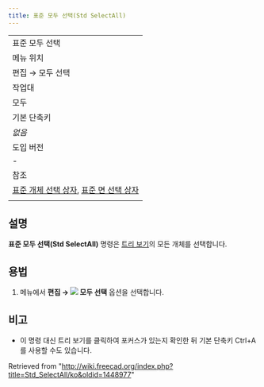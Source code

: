 ```yaml
---
title: 표준 모두 선택(Std SelectAll)
---
```

|  |
| --- |
| 표준 모두 선택 |
| 메뉴 위치 |
| 편집 → 모두 선택 |
| 작업대 |
| 모두 |
| 기본 단축키 |
| *없음* |
| 도입 버전 |
| - |
| 참조 |
| [표준 개체 선택 상자](/Std_BoxSelection/ko "Std BoxSelection/ko"), [표준 면 선택 상자](/Std_BoxElementSelection/ko "Std BoxElementSelection/ko") |
|  |

## 설명

**표준 모두 선택(Std SelectAll)** 명령은 [트리 보기](/Tree_view/ko "Tree view/ko")의 모든 개체를 선택합니다.

## 용법

1. 메뉴에서 **편집 → ![](/images/Std_SelectAll.svg) 모두 선택** 옵션을 선택합니다.

## 비고

* 이 명령 대신 트리 보기를 클릭하여 포커스가 있는지 확인한 뒤 기본 단축키 Ctrl+A를 사용할 수도 있습니다.

Retrieved from "<http://wiki.freecad.org/index.php?title=Std_SelectAll/ko&oldid=1448977>"
